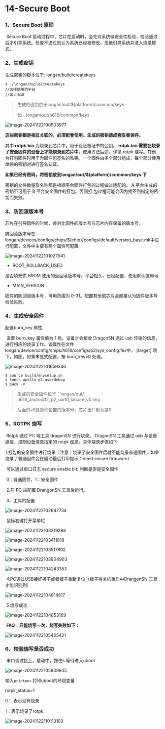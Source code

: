 # 14-Secure Boot  

### 1、Secure Boot 原理

​	Secure Boot 启动过程中，芯片在启动时，会先对系统做安全性检验，检验通过后才引导系统。检查不通过则认为系统已经被修改，拒绝引导系统并进入烧录模式。



### 2、生成密钥

生成密钥的脚本位于: longan/build/createkeys   

```
$ ./longan/build/createkeys 
//选择使用的平台 
//如:h618
```

> 生成的密钥位于longan/out/$(platform)/common/keys 
>
> 如：longan/out/h618/common/keys 

![image-20241122100503977](http://tanzhtanzh.oss-cn-shenzhen.aliyuncs.com/img/image-20241122100503977.png)

**这些密钥都是相互关联的，必须配套使用。生成的密钥请成套妥善保存。**  

其中 **rotpk.bin** 为烧录到芯片中，用于验证根证书的公钥。 **rotpk.bin 需要在烧录了安全固件的设备上才能烧录到芯片中**，使用方法后述，详见 rotpk 烧写。其他为打包固件时用于为固件包签名的私钥。一个固件由多个部分组成，每个部分使用单独的密钥对进行签名认证。



**如果已经有密码，将密钥放到longan/out/$(platform)/common/keys  下**

密钥的文件数量及名称都是根据平台固件打包的过程做过适配的。 A 平台生成的密钥不可用于 B 平台安全固件的打包。否则打
包过程可能会因为找不到指定的密钥而失败。



### 3、防回滚版本号

芯片在引导固件的时候，会对比固件的版本号与芯片内存保留的版本号。

防回滚版本号在 longan/devices/configs/chips/${chip}/configs/default/version_base.mk中进行配置，文件中主要有两个属性可配置:

![image-20241122101027941](http://tanzhtanzh.oss-cn-shenzhen.aliyuncs.com/img/image-20241122101027941.png)

- ROOT_ROLLBACK_USED

是否填充供 BROM 使用的返回滚版本号，平台相关，已经配置，使用默认值即可

- MAIN_VERSION

固件的防回滚版本号，可用范围为 0-31。配置其他值芯片会直接认为固件版本号检验失败。



### 4、生成安全固件

配置burn_key 属性  

​	设置 burn_key 属性值为 1 后，设备才会接收 DragonSN 通过 usb 传输的信息，进行相应的烧录工作。该属性在文件 longan/device/config/chips/h618/configs/p2/sys_config.fex中， [target] 项下，如图。如果未显式配置，按 burn_key=0 处理。  

![image-20241122101659346](http://tanzhtanzh.oss-cn-shenzhen.aliyuncs.com/img/image-20241122101659346.png)

```
$ source build/envsetup.sh
$ lunch apollo_p2-userdebug
$ pack -v
```

> 生成的安全固件位于：longan/out/  h618_android12_p2_uart0_secure_v0.img 
>
> 后面的v0就是你设置的版本号，芯片出厂默认是0



### 5、ROTPK 烧写

​	Rotpk 通过 PC 端工具 dragonSN 进行烧录。 DragonSN 工具通过 usb 与设备通信，控制设备烧录指定的 rotpk 信息。具体烧录步骤如下:  

​	1.打包的安全固件进行烧录（注意：烧录了安全固件后就不能烧录普通固件，如果烧录了普通固件会在启动最后打印提示：need secure firmware）

​	可以通过串口日志 secure enable bit: 判断是否是安全固件

​	0：普通固件，1：安全固件

​	2.在 PC 端配置 DrangonSN 工具后运行。  

​	3、工具的配置

![image-20241122102647734](http://tanzhtanzh.oss-cn-shenzhen.aliyuncs.com/img/image-20241122102647734.png)

​							鼠标右键打开菜单栏

![image-20241122103219298](http://tanzhtanzh.oss-cn-shenzhen.aliyuncs.com/img/image-20241122103219298.png)

![image-20241122103411818](http://tanzhtanzh.oss-cn-shenzhen.aliyuncs.com/img/image-20241122103411818.png)

![image-20241122103517802](http://tanzhtanzh.oss-cn-shenzhen.aliyuncs.com/img/image-20241122103517802.png)

![image-20241122103904903](http://tanzhtanzh.oss-cn-shenzhen.aliyuncs.com/img/image-20241122103904903.png)

![image-20241122104243353](http://tanzhtanzh.oss-cn-shenzhen.aliyuncs.com/img/image-20241122104243353.png)

​		4.PC通过USB接好板子或者板子重新复位（板子得关机重启中DrangonSN 工具才能识别到）

![image-20241122104814617](http://tanzhtanzh.oss-cn-shenzhen.aliyuncs.com/img/image-20241122104814617.png)

​		5.烧写成功

![image-20241122104853169](http://tanzhtanzh.oss-cn-shenzhen.aliyuncs.com/img/image-20241122104853169.png)

​	**FAQ：只能烧写一次，烧写失败如下：**

![image-20241122105405421](http://tanzhtanzh.oss-cn-shenzhen.aliyuncs.com/img/image-20241122105405421.png)

### 6、校验烧写是否成功

​	串口调试接上，启动中，按住s 等待进入uboot

![image-20241122105809805](http://tanzhtanzh.oss-cn-shenzhen.aliyuncs.com/img/image-20241122105809805.png)

输入`printenv` 打印uboot的环境变量 

rotpk_status=1

0： 表示没有烧录

1：表示烧录了rotpk

![image-20241122110113103](http://tanzhtanzh.oss-cn-shenzhen.aliyuncs.com/img/image-20241122110113103.png)